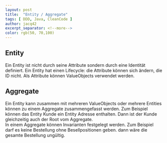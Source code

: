 ```yaml
---
layout: post
title:  "Entity / Aggregate"
tags: [ DDD, Java, CleanCode ]
author: jacq42
excerpt_separator: <!--more-->
color: rgb(50, 70,100)
---
```


<!--more-->

## Entity

Ein Entity ist nicht durch seine Attribute sondern durch eine Identität definiert. Ein Entity hat einen Lifecycle: die Attribute können sich ändern, die ID nicht. Als Attribute können ValueObjects verwendet werden.


## Aggregate

Ein Entity kann zusammen mit mehreren ValueObjects oder mehrere Entities können zu einem Aggregate zusammengefasst werden. Zum Beispiel können das Entity Kunde ein Entity Adresse enthalten. Dann ist der Kunde gleichzeitig auch der Root vom Aggregate.\
In einem Aggregate können Invarianten festgelegt werden. Zum Beispiel darf es keine Bestellung ohne Besellpositionen geben. dann wäre die gesamte Bestellung ungültig.